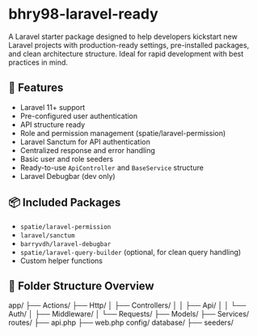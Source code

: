 # bhry98-laravel-ready

A Laravel starter package designed to help developers kickstart new Laravel projects with production-ready settings, pre-installed packages, and clean architecture structure. Ideal for rapid development with best practices in mind.

## 🚀 Features

- Laravel 11+ support
- Pre-configured user authentication
- API structure ready
- Role and permission management (spatie/laravel-permission)
- Laravel Sanctum for API authentication
- Centralized response and error handling
- Basic user and role seeders
- Ready-to-use `ApiController` and `BaseService` structure
- Laravel Debugbar (dev only)

## 📦 Included Packages

- `spatie/laravel-permission`
- `laravel/sanctum`
- `barryvdh/laravel-debugbar`
- `spatie/laravel-query-builder` (optional, for clean query handling)
- Custom helper functions

## 📂 Folder Structure Overview

app/
├── Actions/
├── Http/
│ ├── Controllers/
│ │ ├── Api/
│ │ └── Auth/
│ ├── Middleware/
│ └── Requests/
├── Models/
├── Services/
routes/
├── api.php
├── web.php
config/
database/
├── seeders/

